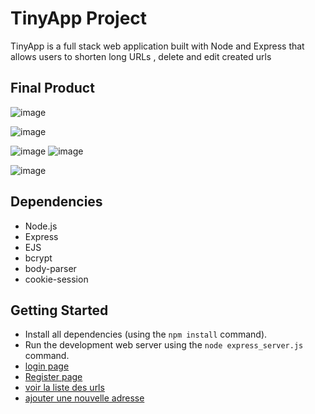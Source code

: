 # TinyApp Project

TinyApp is a full stack web application built with Node and Express that allows users to shorten long URLs , delete and edit created urls 

## Final Product

![image](https://user-images.githubusercontent.com/38138018/99151281-f7741900-2667-11eb-8d88-647c150398ab.png)

![image](https://user-images.githubusercontent.com/38138018/99151609-779b7e00-266a-11eb-8143-73cd59724a09.png)

![image](https://user-images.githubusercontent.com/38138018/99152226-7409f600-266e-11eb-92e5-00a28fe1ee63.png)
![image](https://user-images.githubusercontent.com/38138018/99151849-e5947500-266b-11eb-9855-8a8e718a83ae.png)

![image](https://user-images.githubusercontent.com/38138018/99152039-6acc5980-266d-11eb-89cf-e921a2540b20.png)

## Dependencies

- Node.js
- Express
- EJS
- bcrypt
- body-parser
- cookie-session

## Getting Started

- Install all dependencies (using the `npm install` command).
- Run the development web server using the `node express_server.js` command.
- [login page](http://localhost:8080/login)
- [Register page](http://localhost:8080/register)
- [voir la liste des urls](http://localhost:8080/urls)
- [ajouter une nouvelle adresse](http://localhost:8080/urls/new)


